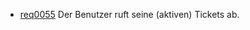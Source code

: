  * [req0055](https://github.com/PolitAktiv/politaktiv-requirements/tree/master/de/requirements/req0055/req0055.md) Der Benutzer ruft seine (aktiven) Tickets ab.
